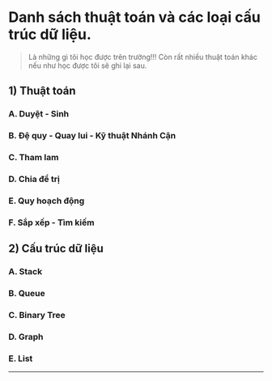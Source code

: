 # Danh sách thuật toán và các loại cấu trúc dữ liệu.

>Là những gì tôi học được trên trường!!! Còn rất nhiều thuật toán khác nếu như học được tôi sẽ ghi lại sau. 

## 1) Thuật toán

### A. Duyệt - Sinh

### B. Đệ quy - Quay lui - Kỹ thuật Nhánh Cận

### C. Tham lam

### D. Chia để trị

### E. Quy hoạch động

### F. Sắp xếp - Tìm kiếm


## 2) Cấu trúc dữ liệu

### A. Stack

### B. Queue

### C. Binary Tree

### D. Graph

### E. List

----------------------
